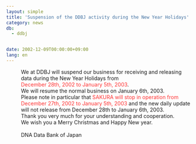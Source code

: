```yaml
---
layout: simple
title: 'Suspension of the DDBJ activity during the New Year Holidays'
category: news
db:
  - ddbj


date: 2002-12-09T00:00:00+09:00
lang: en
---
```


<dd>We at DDBJ will suspend our business for receiving and releasing data during the New Year Holidays from<br>
    <font color="#FF3333">December 28th, 2002 to January 5th, 2003</font>.<br>
<dd>We will resume the normal business on January 6th, 2003.<br>
<dd>Please note in particular that <font color="#FF3333">SAKURA will stop in operation from December 27th, 2002 to January 5th, 2003</font> and the new daily update will not release from December 28th to January 6th, 2003.<br>
<dd>Thank you very much for your understanding and cooperation.<br>
<dd>We wish you a Merry Christmas and Happy New year.<br>
<dd> <br>
<dd>DNA Data Bank of Japan</dd>
</dd>
</dd>
</dd>
</dd>
</dd>
</dd>
